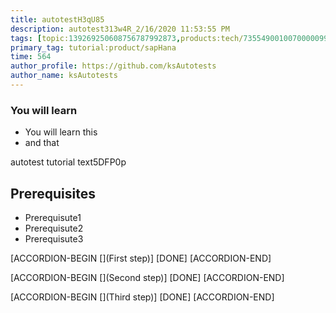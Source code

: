 ```yaml
---
title: autotestH3qU85
description: autotest313w4R_2/16/2020 11:53:55 PM
tags: [topic:139269250608756787992873,products:tech/73554900100700000996,tutorial:experience/advanced]
primary_tag: tutorial:product/sapHana
time: 564
author_profile: https://github.com/ksAutotests
author_name: ksAutotests
---
```

### You will learn
- You will learn this
- and that

autotest tutorial text5DFP0p

## Prerequisites
- Prerequisute1
- Prerequisute2
- Prerequisute3

[ACCORDION-BEGIN [](First step)]
[DONE]
[ACCORDION-END]

[ACCORDION-BEGIN [](Second step)]
[DONE]
[ACCORDION-END]

[ACCORDION-BEGIN [](Third step)]
[DONE]
[ACCORDION-END]

